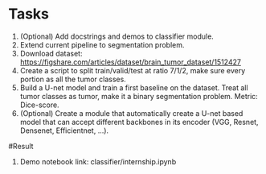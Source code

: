 # Tasks
1. (Optional) Add docstrings and demos to classifier module.
2. Extend current pipeline to segmentation problem.
3. Download dataset: https://figshare.com/articles/dataset/brain_tumor_dataset/1512427
4. Create a script to split train/valid/test at ratio 7/1/2, make sure every portion as all the tumor classes.
5. Build a U-net model and train a first baseline on the dataset. Treat all tumor classes as tumor, make it a binary segmentation problem. Metric: Dice-score.
6. (Optional) Create a module that automatically create a U-net based model that can accept different backbones in its encoder (VGG, Resnet, Densenet, Efficientnet, ...).

#Result
1. Demo notebook link: classifier/internship.ipynb
